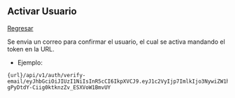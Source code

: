 ## Activar Usuario
[Regresar](../README.md)

Se envia un correo para confirmar el usuario, el cual se activa mandando el token en la URL.

- Ejemplo:
```
{url}/api/v1/auth/verify-email/eyJhbGciOiJIUzI1NiIsInR5cCI6IkpXVCJ9.eyJ1c2VyIjp7ImlkIjo3NywiZW1haWwiOiJhbmR5bHUuaGVybmFuZGV6QGdtYWlsLmNvbSIsInBhc3N3b3JkIjoiJDJhJDEwJEFvYkJ1U0xxc2o1NlM4RXpZdUdHT2ViUkd6dThjWDcuZ2ZWQkU2Q3cwUjNLRWFQYXU1bXJXIiwidXBkYXRlZEF0IjoiMjAyMi0wNS0wNVQwNDoyMjoxOC45NjhaIiwiY3JlYXRlZEF0IjoiMjAyMi0wNS0wNVQwNDoyMjoxOC45NjhaIiwic3RhdHVzRGVsZXRlIjpmYWxzZSwic3RhdHVzQWN0IjpmYWxzZX0sImlhdCI6MTY1MTcyNDUzOSwiZXhwIjoxNjUxNzI1MTM5fQ.zTESAOtuP-gPyDtdY-Ciig0ktknzZv_ESXVoW1BmvUY
```
